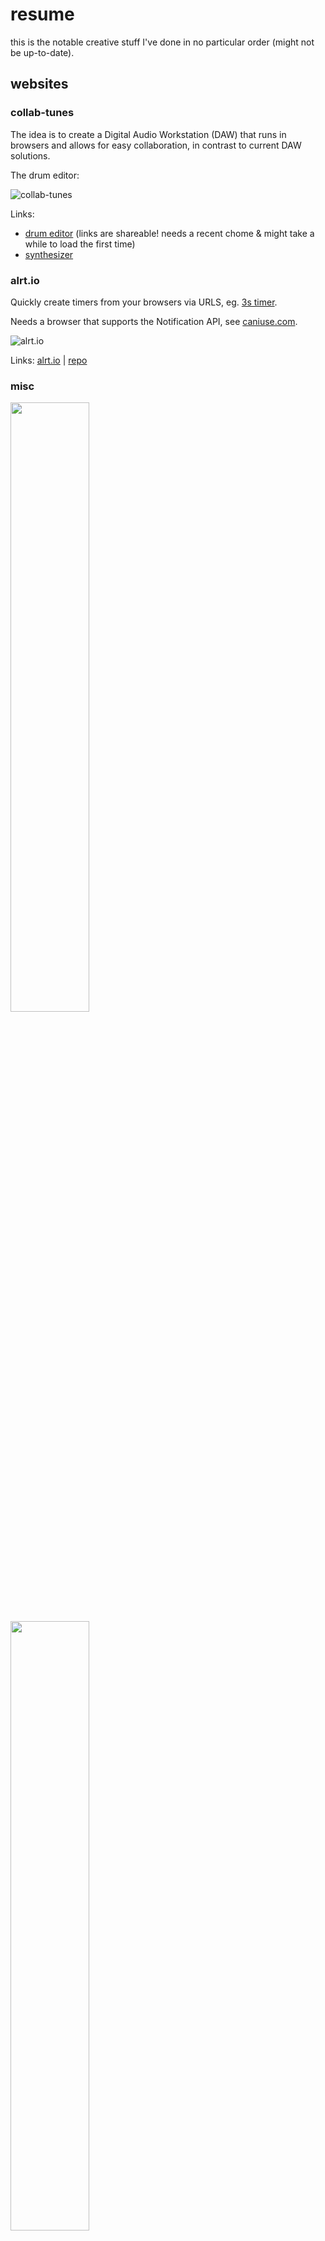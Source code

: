 # resume

this is the notable creative stuff I've done in no particular order (might not be up-to-date).

## websites

### collab-tunes

The idea is to create a Digital Audio Workstation (DAW) that runs in browsers and allows for easy
collaboration, in contrast to current DAW solutions.

The drum editor:

![collab-tunes](https://dl.dropbox.com/s/ntntlpaf5jm8m6z/Screen%20Shot%202012-12-09%20at%204.09.35%20PM.png)

Links:

* [drum editor](http://glowing-waterfall-3782.herokuapp.com/) (links are shareable! needs a recent chome & might take a while to load the first time)
* [synthesizer](http://juliangruber.com/synth.html)

### alrt.io

Quickly create timers from your browsers via URLS, eg. [3s timer](http://alrt.io/3s).

Needs a browser that supports the Notification API, see [caniuse.com](http://caniuse.com/notifications).

![alrt.io](https://dl.dropbox.com/s/zx37hd68tncgmq4/Screen%20Shot%202012-12-09%20at%204.08.35%20PM.png)

Links: [alrt.io](http://alrt.io/) | [repo](https://github.com/juliangruber/alrt.io)

### misc

<img src="https://dl.dropbox.com/s/4xfil4vgdyxzo9m/Screen%20Shot%202012-12-09%20at%204.10.34%20PM.png" width="50%">
<img src="https://dl.dropbox.com/s/b8ohr2te9femgwv/Screen%20Shot%202012-12-09%20at%204.11.13%20PM.png" width="50%">

Links: [jakob-brucker-gymasnium.de](http://jakob-brucker-gymnasium.de/) |
[ritterschaft-zu-wasserstein.de](http://ritterschaft-zu-wasserstein.de/)

## boerse go ag

I'm currently employed at [BoerseGo AG](http://www.godmode-trader.de/).

This is a realtime trading platform we've been working on:

![guidants](https://dl.dropbox.com/s/uctk4kygm2bbw85/Screen%20Shot%202012-12-09%20at%204.13.44%20PM.png)

And a pattern tracking financial tool:

![patternscout](https://dl.dropbox.com/s/bj5pden8o1jfa8q/Screen%20Shot%202012-12-09%20at%204.14.37%20PM.png)

Links: [guidants.godmode-trader.de](http://guidants.godmode-trader.de/)

## servers

### contre

A continuous release tool that acts as a GIT repo server and lays repos out in a github-style directory structure
whenever you push to it. I created this for [component](https://github.com/component/component).

Repo: [godmodelabs/contre](https://github.com/godmodelabs/contre)

### statsc

Push stats to StatsD from the browser!

Repo: [godmodelabs/statsc](https://github.com/godmodelabs/statsc)

### dashbo

A frontend for the [graphite](http://graphite.wikidot.com/) graphing server with dashboards and other goodies.

![dashbo](https://dl.dropbox.com/s/zb45sc344kf70g2/Screen%20Shot%202012-12-09%20at%204.15.20%20PM.png)

Repo: [juliangruber/dashbo](https://github.com/juliangruber/dashbo)

## applications

### jilla

Geeking up JIRA by writing an efficient-to-use cli interface for it.

Ever wished, you could:

```bash
$ jilla ls
WDSERVICE-78 <jgruber>  !! LessLinter
PS-656       <jgruber>  !! Graphite installieren
PS-480       <pkostoff>  ! Trailing stops
```

This also does time loggin, search, resolve/close/etc.

Repo: [godmodelabs/jilla](https://github.com/godmodelabs/jilla)

## libraries

Node.js libraries

### leveled

A node.js binding to [LevelDB](http://code.google.com/p/leveldb/) with focus on performance and a minimal api,
allowing you to write databases in JavaScript.

```js
var db = leveled('/tmp/db')
db.set('foo', 'bar')
```

Repo: [juliangruber/node-leveled](https://github.com/juliangruber/node-leveled)

### fwd

Taking the idea of piping streams into each other and applying that on the concept of EventEmitters.

```js
// with streams
streamA.pipe(streamB)
// with fwd
fwd(emitterA, emitterB)
```

Repo: [godmodelabs/fwd](https://github.com/godmodelabs/fwd)

### misc

* [tapedeck](https://github.com/juliangruber/tapedeck) - Run tap(e) tests in your browser with tap output in your terminal
* [spinner](https://github.com/godmodelabs/spinner)

![spinner](http://i.imgur.com/Iyl0d.png)

## misc

### llint.chocmixin

A [Chocolat](http://chocolatapp.com/)-Mixin that reorders less/css lines by alphabet and importance.

This uses [llint](https://github.com/juliangruber/llint) and [parseless](https://github.com/juliangruber/parseless), my
less/css parser.

Link: [mixins.chocolatapp.com](http://mixins.chocolatapp.com/mixins/20/)

### openmasse

A bookmarklet that helps with opening many links at once.

Links: [website](http://juliangruber.github.com/openmasse/) | [repo](https://github.com/juliangruber/openmasse)

### rayboy

A raytracer I wrote for educational purposes in 9th grade. It's written in C++ and can only render colored spheres.

![rayboy](http://i.imgur.com/oBHfn.png)

Repo: [juliangruber/rayboy](https://github.com/juliangruber/rayboy)

## papers

### introduction to erlang

![excerpt](http://i.imgur.com/JXGR8.png)

Download: [paper](https://dl.dropbox.com/s/cyy9iv2y1rcqa3s/Ausarbeitung.pdf?dl=1)

## artworks

### running death - the call of extinction

I created the t-shirt and designed cover and logo based on pencil drawings by a friend.

<img src="http://juliangruber.com/images/running-death/cover-call-of-extinction.jpg" width="50%">
<img src="https://dl.dropbox.com/s/dultpww5r5y4unb/artwork_stripes_finalized.jpg" width="50%">

### misc

<img src="https://dl.dropbox.com/s/kg6ray02qrykldy/breit.png">

c'est moi:

![surreal](https://dl.dropbox.com/s/pj85an8tyqqarno/5.jpg)